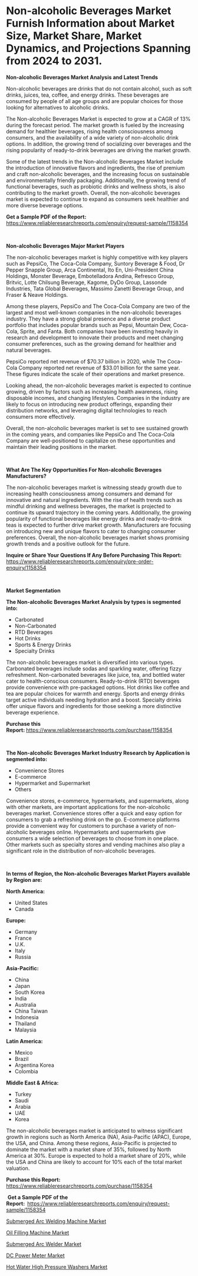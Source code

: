 <p><h1>Non-alcoholic Beverages Market Furnish Information about Market Size, Market Share, Market Dynamics, and Projections Spanning from 2024 to 2031.</h1></p><p><strong>Non-alcoholic Beverages Market Analysis and Latest Trends</strong></p>
<p><p>Non-alcoholic beverages are drinks that do not contain alcohol, such as soft drinks, juices, tea, coffee, and energy drinks. These beverages are consumed by people of all age groups and are popular choices for those looking for alternatives to alcoholic drinks.</p><p>The Non-alcoholic Beverages Market is expected to grow at a CAGR of 13% during the forecast period. The market growth is fueled by the increasing demand for healthier beverages, rising health consciousness among consumers, and the availability of a wide variety of non-alcoholic drink options. In addition, the growing trend of socializing over beverages and the rising popularity of ready-to-drink beverages are driving the market growth.</p><p>Some of the latest trends in the Non-alcoholic Beverages Market include the introduction of innovative flavors and ingredients, the rise of premium and craft non-alcoholic beverages, and the increasing focus on sustainable and environmentally friendly packaging. Additionally, the growing trend of functional beverages, such as probiotic drinks and wellness shots, is also contributing to the market growth.  Overall, the non-alcoholic beverages market is expected to continue to expand as consumers seek healthier and more diverse beverage options.</p></p>
<p><strong>Get a Sample PDF of the Report:&nbsp;</strong> <a href="https://www.reliableresearchreports.com/enquiry/request-sample/1158354">https://www.reliableresearchreports.com/enquiry/request-sample/1158354</a></p>
<p>&nbsp;</p>
<p><strong>Non-alcoholic Beverages Major Market Players</strong></p>
<p><p>The non-alcoholic beverages market is highly competitive with key players such as PepsiCo, The Coca-Cola Company, Suntory Beverage & Food, Dr Pepper Snapple Group, Arca Continental, Ito En, Uni-President China Holdings, Monster Beverage, Embotelladora Andina, Refresco Group, Britvic, Lotte Chilsung Beverage, Kagome, DyDo Group, Lassonde Industries, Tata Global Beverages, Massimo Zanetti Beverage Group, and Fraser & Neave Holdings.</p><p>Among these players, PepsiCo and The Coca-Cola Company are two of the largest and most well-known companies in the non-alcoholic beverages industry. They have a strong global presence and a diverse product portfolio that includes popular brands such as Pepsi, Mountain Dew, Coca-Cola, Sprite, and Fanta. Both companies have been investing heavily in research and development to innovate their products and meet changing consumer preferences, such as the growing demand for healthier and natural beverages.</p><p>PepsiCo reported net revenue of $70.37 billion in 2020, while The Coca-Cola Company reported net revenue of $33.01 billion for the same year. These figures indicate the scale of their operations and market presence.</p><p>Looking ahead, the non-alcoholic beverages market is expected to continue growing, driven by factors such as increasing health awareness, rising disposable incomes, and changing lifestyles. Companies in the industry are likely to focus on introducing new product offerings, expanding their distribution networks, and leveraging digital technologies to reach consumers more effectively.</p><p>Overall, the non-alcoholic beverages market is set to see sustained growth in the coming years, and companies like PepsiCo and The Coca-Cola Company are well-positioned to capitalize on these opportunities and maintain their leading positions in the market.</p></p>
<p>&nbsp;</p>
<p><strong>What Are The Key Opportunities For Non-alcoholic Beverages Manufacturers?</strong></p>
<p><p>The non-alcoholic beverages market is witnessing steady growth due to increasing health consciousness among consumers and demand for innovative and natural ingredients. With the rise of health trends such as mindful drinking and wellness beverages, the market is projected to continue its upward trajectory in the coming years. Additionally, the growing popularity of functional beverages like energy drinks and ready-to-drink teas is expected to further drive market growth. Manufacturers are focusing on introducing new and unique flavors to cater to changing consumer preferences. Overall, the non-alcoholic beverages market shows promising growth trends and a positive outlook for the future.</p></p>
<p><strong>Inquire or Share Your Questions If Any Before Purchasing This Report:</strong> <a href="https://www.reliableresearchreports.com/enquiry/pre-order-enquiry/1158354">https://www.reliableresearchreports.com/enquiry/pre-order-enquiry/1158354</a></p>
<p>&nbsp;</p>
<p><strong>Market Segmentation</strong></p>
<p><strong>The Non-alcoholic Beverages Market Analysis by types is segmented into:</strong></p>
<p><ul><li>Carbonated</li><li>Non-Carbonated</li><li>RTD Beverages</li><li>Hot Drinks</li><li>Sports & Energy Drinks</li><li>Specialty Drinks</li></ul></p>
<p><p>The non-alcoholic beverages market is diversified into various types. Carbonated beverages include sodas and sparkling water, offering fizzy refreshment. Non-carbonated beverages like juice, tea, and bottled water cater to health-conscious consumers. Ready-to-drink (RTD) beverages provide convenience with pre-packaged options. Hot drinks like coffee and tea are popular choices for warmth and energy. Sports and energy drinks target active individuals needing hydration and a boost. Specialty drinks offer unique flavors and ingredients for those seeking a more distinctive beverage experience.</p></p>
<p><strong>Purchase this Report:&nbsp;</strong><a href="https://www.reliableresearchreports.com/purchase/1158354">https://www.reliableresearchreports.com/purchase/1158354</a></p>
<p>&nbsp;</p>
<p><strong>The Non-alcoholic Beverages Market Industry Research by Application is segmented into:</strong></p>
<p><ul><li>Convenience Stores</li><li>E-commerce</li><li>Hypermarket and Supermarket</li><li>Others</li></ul></p>
<p><p>Convenience stores, e-commerce, hypermarkets, and supermarkets, along with other markets, are important applications for the non-alcoholic beverages market. Convenience stores offer a quick and easy option for consumers to grab a refreshing drink on the go. E-commerce platforms provide a convenient way for customers to purchase a variety of non-alcoholic beverages online. Hypermarkets and supermarkets give consumers a wide selection of beverages to choose from in one place. Other markets such as specialty stores and vending machines also play a significant role in the distribution of non-alcoholic beverages.</p></p>
<p>&nbsp;</p>
<p><strong>In terms of Region, the Non-alcoholic Beverages Market Players available by Region are:</strong></p>
<p>
    <p> <strong> North America: </strong>
        <ul>
            <li>United States</li>
            <li>Canada</li>
        </ul>
        </p> 
    <p> <strong> Europe: </strong>
        <ul>
            <li>Germany</li>
            <li>France</li>
            <li>U.K.</li>
            <li>Italy</li>
            <li>Russia</li>
        </ul>
        </p> 
    <p> <strong> Asia-Pacific: </strong>
        <ul>
            <li>China</li>
            <li>Japan</li>
            <li>South Korea</li>
            <li>India</li>
            <li>Australia</li>
            <li>China Taiwan</li>
            <li>Indonesia</li>
            <li>Thailand</li>
            <li>Malaysia</li>
        </ul>
        </p> 
    <p> <strong> Latin America: </strong>
        <ul>
            <li>Mexico</li>
            <li>Brazil</li>
            <li>Argentina Korea</li>
            <li>Colombia</li>
        </ul>
        </p> 
    <p> <strong> Middle East & Africa: </strong>
        <ul>
            <li>Turkey</li>
            <li>Saudi</li>
            <li>Arabia</li>
            <li>UAE</li>
            <li>Korea</li>
        </ul>
    </p>
    </p>
<p><p>The non-alcoholic beverages market is anticipated to witness significant growth in regions such as North America (NA), Asia-Pacific (APAC), Europe, the USA, and China. Among these regions, Asia-Pacific is projected to dominate the market with a market share of 35%, followed by North America at 30%. Europe is expected to hold a market share of 20%, while the USA and China are likely to account for 10% each of the total market valuation.</p></p>
<p><strong>Purchase this Report: </strong><a href="https://www.reliableresearchreports.com/purchase/1158354">https://www.reliableresearchreports.com/purchase/1158354</a></p>
<p>&nbsp;<strong>Get a Sample PDF of the Report:&nbsp;&nbsp;</strong><a href="https://www.reliableresearchreports.com/enquiry/request-sample/1158354">https://www.reliableresearchreports.com/enquiry/request-sample/1158354</a></p>
<p><strong></strong></p>
<p><p><a href="https://medium.com/@florianwolf78/submerged-arc-welding-machine-market-share-evolution-and-market-growth-trends-2024-2031-6ec46d811748">Submerged Arc Welding Machine Market</a></p><p><a href="https://medium.com/p/600a1ba4434e/edit">Oil Filling Machine Market</a></p><p><a href="https://medium.com/p/1800d00fefc9/edit">Submerged Arc Welder Market</a></p><p><a href="https://medium.com/@florianwolf78/dc-power-meter-market-research-report-its-history-and-forecast-2024-to-2031-f3ab83979b18">DC Power Meter Market</a></p><p><a href="https://medium.com/@florianwolf78/hot-water-high-pressure-washers-market-outlook-industry-overview-and-forecast-2024-to-2031-9ae2b8b95667">Hot Water High Pressure Washers Market</a></p></p>